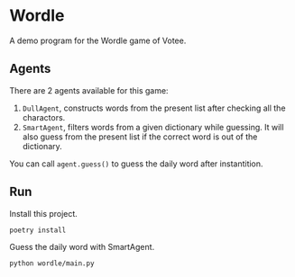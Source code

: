 # Wordle

A demo program for the Wordle game of Votee.

## Agents

There are 2 agents available for this game:
1. `DullAgent`, constructs words from the present list after checking all the charactors.
2. `SmartAgent`, filters words from a given dictionary while guessing. It will also guess from the present list if the correct word is out of the dictionary.

You can call `agent.guess()` to guess the daily word after instantition.

## Run

Install this project.
```
poetry install
```

Guess the daily word with SmartAgent.
```
python wordle/main.py
```
